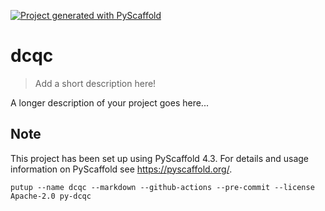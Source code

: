 <!-- These are examples of badges you might want to add to your README:
     please update the URLs accordingly

[![Built Status](https://api.cirrus-ci.com/github/<USER>/dcqc.svg?branch=main)](https://cirrus-ci.com/github/<USER>/dcqc)
[![ReadTheDocs](https://readthedocs.org/projects/dcqc/badge/?version=latest)](https://dcqc.readthedocs.io/en/stable/)
[![Coveralls](https://img.shields.io/coveralls/github/<USER>/dcqc/main.svg)](https://coveralls.io/r/<USER>/dcqc)
[![PyPI-Server](https://img.shields.io/pypi/v/dcqc.svg)](https://pypi.org/project/dcqc/)
[![Conda-Forge](https://img.shields.io/conda/vn/conda-forge/dcqc.svg)](https://anaconda.org/conda-forge/dcqc)
[![Monthly Downloads](https://pepy.tech/badge/dcqc/month)](https://pepy.tech/project/dcqc)
[![Twitter](https://img.shields.io/twitter/url/http/shields.io.svg?style=social&label=Twitter)](https://twitter.com/dcqc)
-->

[![Project generated with PyScaffold](https://img.shields.io/badge/-PyScaffold-005CA0?logo=pyscaffold)](https://pyscaffold.org/)

# dcqc

> Add a short description here!

A longer description of your project goes here...


<!-- pyscaffold-notes -->

## Note

This project has been set up using PyScaffold 4.3. For details and usage
information on PyScaffold see https://pyscaffold.org/.

```console
putup --name dcqc --markdown --github-actions --pre-commit --license Apache-2.0 py-dcqc
```
